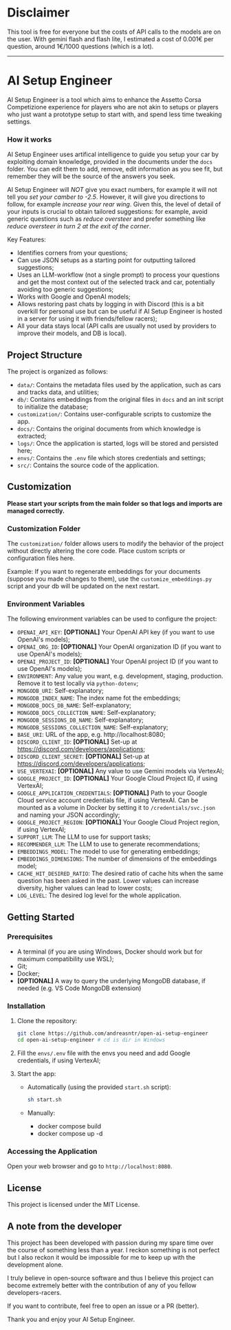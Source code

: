 # Disclaimer 

This tool is free for everyone but the costs of API calls to the models are on the user. With gemini flash and flash lite, I estimated a cost of 0.001€ per question, around 1€/1000 questions (which is a lot).

---

# AI Setup Engineer

AI Setup Engineer is a tool which aims to enhance the Assetto Corsa Competizione experience for players who are not akin to setups or players who just want a prototype setup to start with, and spend less time tweaking settings. 

### How it works
AI Setup Engineer uses artifical intelligence to guide you setup your car by exploiting domain knowledge, provided in the documents under the `docs` folder. You can edit them to add, remove, edit information as you see fit, but remember they will be the source of the answers you seek.

AI Setup Engineer will _NOT_ give you exact numbers, for example it will not tell you _set your camber to -2.5_. However, it will give you directions to follow, for example _increase your rear wing_. Given this, the level of detail of your inputs is crucial to obtain tailored suggestions: for example, avoid generic questions such as _reduce oversteer_ and prefer something like _reduce oversteer in turn 2 at the exit of the corner_.

Key Features:

*   Identifies corners from your questions;
*   Can use JSON setups as a starting point for outputting tailored suggestions;
*   Uses an LLM-workflow (not a single prompt) to process your questions and get the most context out of the selected track and car, potentially avoiding too generic suggestions;
*   Works with Google and OpenAI models;
*   Allows restoring past chats by logging in with Discord (this is a bit overkill for personal use but can be useful if AI Setup Engineer is hosted in a server for using it with friends/fellow racers);
*   All your data stays local (API calls are usually not used by providers to improve their models, and DB is local).

## Project Structure

The project is organized as follows:

* `data/`: Contains the metadata files used by the application, such as cars and tracks data, and utilities;
* `db/`: Contains embeddings from the original files in `docs` and an init script to initialize the database;
* `customization/`: Contains user-configurable scripts to customize the app.
* `docs/`: Contains the original documents from which knowledge is extracted;
* `logs/`: Once the application is started, logs will be stored and persisted here;
* `envs/`: Contains the `.env` file which stores credentials and settings;
* `src/`: Contains the source code of the application.

## Customization
**Please start your scripts from the main folder so that logs and imports are managed correctly.**

### Customization Folder

The `customization/` folder allows users to modify the behavior of the project without directly altering the core code. Place custom scripts or configuration files here.

Example: If you want to regenerate embeddings for your documents (suppose you made changes to them), use the `customize_embeddings.py` script and your db will be updated on the next restart.

### Environment Variables

The following environment variables can be used to configure the project:

* `OPENAI_API_KEY`: **\[OPTIONAL\]** Your OpenAI API key (if you want to use OpenAI's models);
* `OPENAI_ORG_ID`: **\[OPTIONAL\]** Your OpenAI organization ID (if you want to use OpenAI's models);
* `OPENAI_PROJECT_ID`: **\[OPTIONAL\]** Your OpenAI project ID (if you want to use OpenAI's models);
* `ENVIRONMENT`: Any value you want, e.g. development, staging, production. Remove it to test locally via `python-dotenv`;
* `MONGODB_URI`: Self-explanatory;
* `MONGODB_INDEX_NAME`: The index name fot the embeddings;
* `MONGODB_DOCS_DB_NAME`: Self-explanatory;
* `MONGODB_DOCS_COLLECTION_NAME`: Self-explanatory;
* `MONGODB_SESSIONS_DB_NAME`: Self-explanatory;
* `MONGODB_SESSIONS_COLLECTION_NAME`: Self-explanatory;
* `BASE_URI`: URL of the app, e.g. http://localhost:8080;
* `DISCORD_CLIENT_ID`: **\[OPTIONAL\]** Set-up at https://discord.com/developers/applications;
* `DISCORD_CLIENT_SECRET`: **\[OPTIONAL\]** Set-up at https://discord.com/developers/applications;
* `USE_VERTEXAI`: **\[OPTIONAL\]** Any value to use Gemini models via VertexAI;
* `GOOGLE_PROJECT_ID`: **\[OPTIONAL\]** Your Google Cloud Project ID, if using VertexAI;
* `GOOGLE_APPLICATION_CREDENTIALS`: **\[OPTIONAL\]** Path to your Google Cloud service account credentials file, if using VertexAI. Can be mounted as a volume in Docker by setting it to `/credentials/svc.json` and naming your JSON accordingly;
* `GOOGLE_PROJECT_REGION`: **\[OPTIONAL\]** Your Google Cloud Project region, if using VertexAI;
* `SUPPORT_LLM`: The LLM to use for support tasks;
* `RECOMMENDER_LLM`: The LLM to use to generate recommendations;
* `EMBEDDINGS_MODEL`: The model to use for generating embeddings;
* `EMBEDDINGS_DIMENSIONS`: The number of dimensions of the embeddings model;
* `CACHE_HIT_DESIRED_RATIO`: The desired ratio of cache hits when the same question has been asked in the past. Lower values can increase diversity, higher values can lead to lower costs;
* `LOG_LEVEL`: The desired log level for the whole application.

## Getting Started

### Prerequisites

* A terminal (if you are using Windows, Docker should work but for maximum compatibility use WSL);
* Git;
* Docker;
* **\[OPTIONAL\]** A way to query the underlying MongoDB database, if needed (e.g. VS Code MongoDB extension)

### Installation

1.  Clone the repository:

    ```bash
    git clone https://github.com/andreasntr/open-ai-setup-engineer
    cd open-ai-setup-engineer # cd is dir in Windows
    ```

2.  Fill the `envs/.env` file with the envs you need and add Google credentials, if using VertexAI;

3.  Start the app:

    * Automatically (using the provided `start.sh` script):
      ```bash
      sh start.sh
      ```

    * Manually:
      - docker compose build
      - docker compose up -d

### Accessing the Application

Open your web browser and go to `http://localhost:8080`.

## License

This project is licensed under the MIT License.

## A note from the developer

This project has been developed with passion during my spare time over the course of something less than a year. I reckon something is not perfect but I also reckon it would be impossible for me to keep up with the development alone.

I truly believe in open-source software and thus I believe this project can become extremely better with the contribution of any of you fellow developers-racers.

If you want to contribute, feel free to open an issue or a PR (better).

Thank you and enjoy your AI Setup Engineer.
